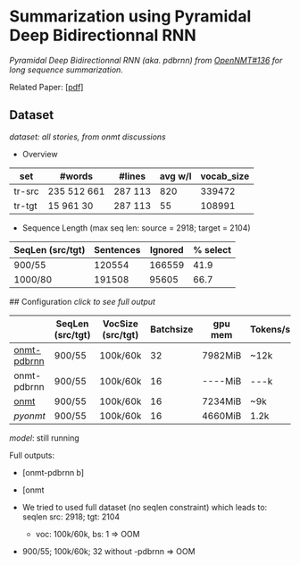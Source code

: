 # Summarization using Pyramidal Deep Bidirectionnal RNN
*Pyramidal Deep Bidirectionnal RNN (aka.  pdbrnn) from [OpenNMT#136](https://github.com/OpenNMT/OpenNMT/pull/136) for long sequence summarization.* 

Related Paper: [[pdf]](http://arxiv.org/pdf/1508.01211.pdf)

## Dataset
*dataset: all stories, from onmt discussions*

* Overview 

 |  set  |   #words  | #lines  | avg w/l | vocab_size |
 |-------|-----------|---------|---------|------------|
 | tr-src|235 512 661|287 113  |  820    |   339472   |
 | tr-tgt|15 961 30  |287 113  |  55     |   108991   |


* Sequence Length (max seq len: source = 2918; target = 2104) 

 | SeqLen (src/tgt) |    Sentences    | Ignored   |  % select  |
 |------------------|-----------------|-----------|------------|
 |   900/55         |        120554   |  166559   |    41.9    |
 |   1000/80        |    191508       |   95605   |    66.7    |
 

## Configuration
*click to see full output*

|                | SeqLen (src/tgt) | VocSize (src/tgt) | Batchsize | gpu mem | Tokens/s | #epoch |ppl(tr/val)| time |
|----------------|------------------|-------------------|-----------|---------|----------|--------|-----------|------|
|[onmt-pdbrnn][0]|     900/55       |    100k/60k       |   32      | 7982MiB | ~12k     |   13   |52.1/63.5  | 23h45|
|onmt-pdbrnn     |     900/55       |    100k/60k       |   16      | ----MiB | ---k     |  ---   | ---       | ---  |
|[onmt][2]       |     900/55       |    100k/60k       |   16      | 7234MiB | ~9k      |  13    |7.23/18.8  | 29h28|
|*pyonmt*        |     900/55       |    100k/60k       |   16      | 4660MiB |  1.2k    |  4   |*67.4/41.4*  | ---  |

*model*: still running

Full outputs:
* [onmt-pdbrnn b]
* [onmt

* We tried to used full dataset (no seqlen constraint) which leads to: seqlen  src: 2918; tgt: 2104
  * voc: 100k/60k, bs: 1 => OOM
 * 900/55; 100k/60k; 32 without -pdbrnn => OOM  

[0]: p_b32_v100-60_s900-55
[2]: b16_v100-60_s900-55
